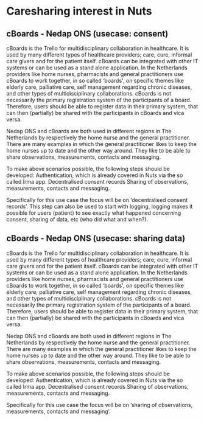 # Caresharing interest in Nuts #

## cBoards - Nedap ONS (usecase: consent)

cBoards is the Trello for multidisciplinary collaboration in healthcare. It is used by many different types of healthcare providers; care, cure, informal care givers and for the patient itself. cBoards can be integrated with other IT systems or can be used as a stand alone application. In the Netherlands providers like home nurses, pharmacists and general practitioners use cBoards to work together, in so called ‘boards', on specific themes like elderly care, palliative care, self management regarding chronic diseases, and other types of multidisciplinary collaborations. cBoards is not necessarily the primary registration system of the participants of a board. Therefore, users should be able to register data in their primary system, that can then (partially) be shared with the participants in cBoards and vica versa. 

Nedap ONS and cBoards are both used in different regions in The Netherlands by respectively the home nurse and the general practitioner. There are many examples in which the general practitioner likes to keep the home nurses up to date and the other way around. They like to be able to share observations, measurements, contacts and messaging.

To make above scenarios possible, the following steps should be developed:
Authentication, which is already covered in Nuts via the so called Irma app. 
Decentralised consent records
Sharing of observations, measurements, contacts and messaging. 

Specifically for this use case the focus will be on ‘decentralised consent records’. This step can also be used to start with logging, logging makes it possible for users (patient) to see exactly what happened concerning consent, sharing of data, etc (who did what and when?).


## cBoards - Nedap ONS (usecase: sharing data)

cBoards is the Trello for multidisciplinary collaboration in healthcare. It is used by many different types of healthcare providers; care, cure, informal care givers and for the patient itself. cBoards can be integrated with other IT systems or can be used as a stand alone application. In the Netherlands providers like home nurses, pharmacists and general practitioners use cBoards to work together, in so called ‘boards', on specific themes like elderly care, palliative care, self management regarding chronic diseases, and other types of multidisciplinary collaborations. cBoards is not necessarily the primary registration system of the participants of a board. Therefore, users should be able to register data in their primary system, that can then (partially) be shared with the participants in cBoards and vica versa. 

Nedap ONS and cBoards are both used in different regions in The Netherlands by respectively the home nurse and the general practitioner. There are many examples in which the general practitioner likes to keep the home nurses up to date and the other way around. They like to be able to share observations, measurements, contacts and messaging.

To make above scenarios possible, the following steps should be developed:
Authentication, which is already covered in Nuts via the so called Irma app. 
Decentralised consent records
Sharing of observations, measurements, contacts and messaging. 

Specifically for this use case the focus will be on ’sharing of observations, measurements, contacts and messaging’. 
